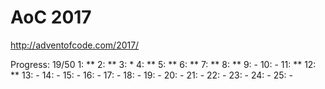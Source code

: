 AoC 2017
====

http://adventofcode.com/2017/


Progress: 19/50
1:      **
2:      **
3:      *
4:      **
5:      **
6:      **
7:      **
8:      **
9:      -
10:     -
11:     **
12:     **
13:     -
14:     -
15:     -
16:     -
17:     -
18:     -
19:     -
20:     -
21:     -
22:     -
23:     -
24:     -
25:     -